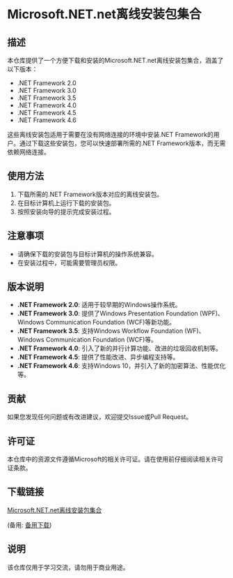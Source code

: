 # Microsoft.NET.net离线安装包集合

## 描述
本仓库提供了一个方便下载和安装的Microsoft.NET.net离线安装包集合，涵盖了以下版本：
- .NET Framework 2.0
- .NET Framework 3.0
- .NET Framework 3.5
- .NET Framework 4.0
- .NET Framework 4.5
- .NET Framework 4.6

这些离线安装包适用于需要在没有网络连接的环境中安装.NET Framework的用户。通过下载这些安装包，您可以快速部署所需的.NET Framework版本，而无需依赖网络连接。

## 使用方法
1. 下载所需的.NET Framework版本对应的离线安装包。
2. 在目标计算机上运行下载的安装包。
3. 按照安装向导的提示完成安装过程。

## 注意事项
- 请确保下载的安装包与目标计算机的操作系统兼容。
- 在安装过程中，可能需要管理员权限。

## 版本说明
- **.NET Framework 2.0**: 适用于较早期的Windows操作系统。
- **.NET Framework 3.0**: 提供了Windows Presentation Foundation (WPF)、Windows Communication Foundation (WCF)等新功能。
- **.NET Framework 3.5**: 支持Windows Workflow Foundation (WF)、Windows Communication Foundation (WCF)等。
- **.NET Framework 4.0**: 引入了新的并行计算功能、改进的垃圾回收机制等。
- **.NET Framework 4.5**: 提供了性能改进、异步编程支持等。
- **.NET Framework 4.6**: 支持Windows 10，并引入了新的加密算法、性能优化等。

## 贡献
如果您发现任何问题或有改进建议，欢迎提交Issue或Pull Request。

## 许可证
本仓库中的资源文件遵循Microsoft的相关许可证。请在使用前仔细阅读相关许可证条款。

## 下载链接
[Microsoft.NET.net离线安装包集合](https://pan.quark.cn/s/14805c3f1f24) 

(备用: [备用下载](https://pan.baidu.com/s/1IYW723alAzBf3OhfYtpk0g?pwd=pxoc))

## 说明

该仓库仅用于学习交流，请勿用于商业用途。

